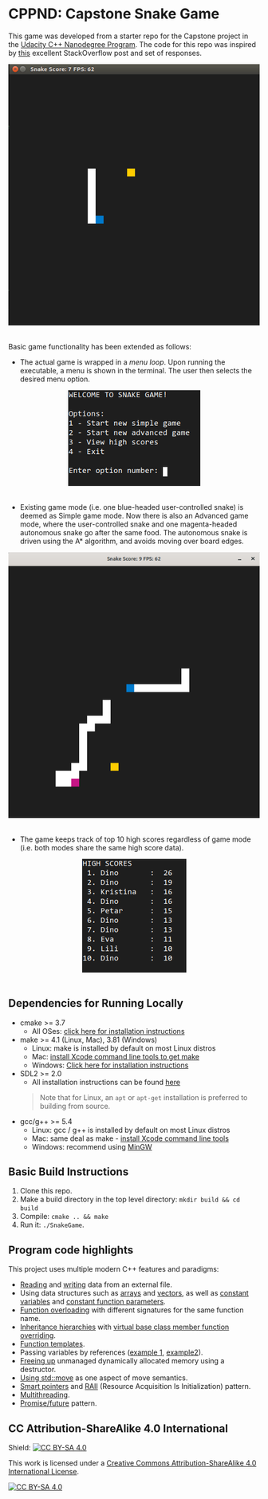 # CPPND: Capstone Snake Game

This game was developed from a starter repo for the Capstone project in the [Udacity C++ Nanodegree Program](https://www.udacity.com/course/c-plus-plus-nanodegree--nd213). The code for this repo was inspired by [this](https://codereview.stackexchange.com/questions/212296/snake-game-in-c-with-sdl) excellent StackOverflow post and set of responses.

<center><img src="simple_game.gif"/></center><br/>

Basic game functionality has been extended as follows:

* The actual game is wrapped in a _menu loop_. Upon running the executable, a menu is shown in the terminal. The user then selects the desired menu option.

<center><img src="menu.png"/></center><br/>

* Existing game mode (i.e. one blue-headed user-controlled snake) is deemed as Simple game mode. Now there is also an Advanced game mode, where the user-controlled snake and one magenta-headed autonomous snake go after the same food. The autonomous snake is driven using the A* algorithm, and avoids moving over board edges.

<center><img src="advanced_game.png"/></center><br/>

* The game keeps track of top 10 high scores regardless of game mode (i.e. both modes share the same high score data).

<center><img src="highscores.png"/></center><br/>

## Dependencies for Running Locally
* cmake >= 3.7
  * All OSes: [click here for installation instructions](https://cmake.org/install/)
* make >= 4.1 (Linux, Mac), 3.81 (Windows)
  * Linux: make is installed by default on most Linux distros
  * Mac: [install Xcode command line tools to get make](https://developer.apple.com/xcode/features/)
  * Windows: [Click here for installation instructions](http://gnuwin32.sourceforge.net/packages/make.htm)
* SDL2 >= 2.0
  * All installation instructions can be found [here](https://wiki.libsdl.org/Installation)
  >Note that for Linux, an `apt` or `apt-get` installation is preferred to building from source. 
* gcc/g++ >= 5.4
  * Linux: gcc / g++ is installed by default on most Linux distros
  * Mac: same deal as make - [install Xcode command line tools](https://developer.apple.com/xcode/features/)
  * Windows: recommend using [MinGW](http://www.mingw.org/)

## Basic Build Instructions

1. Clone this repo.
2. Make a build directory in the top level directory: `mkdir build && cd build`
3. Compile: `cmake .. && make`
4. Run it: `./SnakeGame`.

## Program code highlights

This project uses multiple modern C++ features and paradigms:

* [Reading](src/highscore.cpp#L74) and [writing](src/highscore.cpp#L56) data from an external file.
* Using data structures such as [arrays](src/game.cpp#L258) and [vectors](src/highscore.h#L27), as well as [constant variables](src/constants.h#L17) and [constant function parameters](src/location.h#L10).
* [Function overloading](src/renderer.h#L13) with different signatures for the same function name.
* [Inheritance hierarchies](src/game.h#L42) with [virtual base class member function overriding](src/game.h#L45).
* [Function templates](src/menu.h#L9).
* Passing variables by references ([example 1](src/location.h#L10), [example2](src/menu.cpp#L17)).
* [Freeing up](src/renderer.cpp#L39) unmanaged dynamically allocated memory using a destructor.
* [Using std::move](src/highscore.cpp#L78) as one aspect of move semantics.
* [Smart pointers](src/menu.cpp#L20) and [RAII](src/menu.cpp#L20) (Resource Acquisition Is Initialization) pattern.
* [Multithreading](src/menu.cpp#L29).
* [Promise/future](src/menu.cpp#L28) pattern.


## CC Attribution-ShareAlike 4.0 International


Shield: [![CC BY-SA 4.0][cc-by-sa-shield]][cc-by-sa]

This work is licensed under a
[Creative Commons Attribution-ShareAlike 4.0 International License][cc-by-sa].

[![CC BY-SA 4.0][cc-by-sa-image]][cc-by-sa]

[cc-by-sa]: http://creativecommons.org/licenses/by-sa/4.0/
[cc-by-sa-image]: https://licensebuttons.net/l/by-sa/4.0/88x31.png
[cc-by-sa-shield]: https://img.shields.io/badge/License-CC%20BY--SA%204.0-lightgrey.svg
